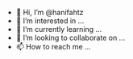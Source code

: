 - 👋 Hi, I’m @hanifahtz
- 👀 I’m interested in ...
- 🌱 I’m currently learning ...
- 💞️ I’m looking to collaborate on ...
- 📫 How to reach me ...

<!---
hanifahtz/hanifahtz is a ✨ special ✨ repository because its `README.md` (this file) appears on your GitHub profile.
You can click the Preview link to take a look at your changes.
--->
